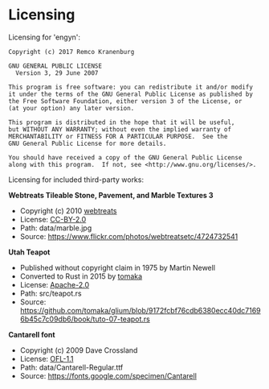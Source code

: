 # Licensing

Licensing for 'engyn':

```
Copyright (c) 2017 Remco Kranenburg

GNU GENERAL PUBLIC LICENSE
  Version 3, 29 June 2007

This program is free software: you can redistribute it and/or modify
it under the terms of the GNU General Public License as published by
the Free Software Foundation, either version 3 of the License, or
(at your option) any later version.

This program is distributed in the hope that it will be useful,
but WITHOUT ANY WARRANTY; without even the implied warranty of
MERCHANTABILITY or FITNESS FOR A PARTICULAR PURPOSE.  See the
GNU General Public License for more details.

You should have received a copy of the GNU General Public License
along with this program.  If not, see <http://www.gnu.org/licenses/>.
```

Licensing for included third-party works:

**Webtreats Tileable Stone, Pavement, and Marble Textures 3**

- Copyright (c) 2010 [webtreats](https://www.flickr.com/photos/webtreatsetc/)
- License: [CC-BY-2.0](https://creativecommons.org/licenses/by/2.0/)
- Path: data/marble.jpg
- Source: <https://www.flickr.com/photos/webtreatsetc/4724732541>

**Utah Teapot**

- Published without copyright claim in 1975 by Martin Newell
- Converted to Rust in 2015 by [tomaka](https://github.com/tomaka)
- License: [Apache-2.0](https://www.apache.org/licenses/LICENSE-2.0)
- Path: src/teapot.rs
- Source: <https://github.com/tomaka/glium/blob/9172fcbf76cdb6380ecc40dc71696b45c7c09db6/book/tuto-07-teapot.rs>

**Cantarell font**

- Copyright (c) 2009 Dave Crossland
- License: [OFL-1.1]()
- Path: data/Cantarell-Regular.ttf
- Source: <https://fonts.google.com/specimen/Cantarell>
